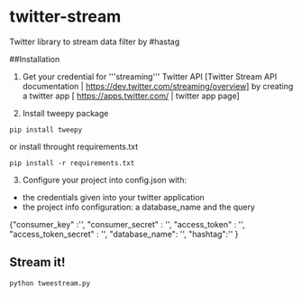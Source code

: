 # twitter-stream
Twitter library to stream data filter by #hastag


##Installation
1. Get your credential for '''streaming''' Twitter API
[Twitter Stream API documentation | https://dev.twitter.com/streaming/overview]
by creating a twitter app [ https://apps.twitter.com/ | twitter app page]


2. Install tweepy package
```
pip install tweepy
```
or install throught requirements.txt
```
pip install -r requirements.txt
```

3. Configure your project into config.json
with: 
* the credentials given into your twitter application
* the project info configuration: 
a database_name and the query

{"consumer_key" :'',
"consumer_secret" : '',
"access_token" : '',
"access_token_secret" : '',
"database_name": '',
"hashtag":''
}

## Stream it!

```
python tweestream.py
```

